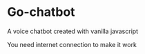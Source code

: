 # Go-chatbot
A voice chatbot created with vanilla javascript

You need internet connection to make it work
